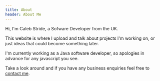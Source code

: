 ```yaml
---
title: About
header: About Me
---
```

Hi, I'm Caleb Stride, a Sofware Developer from the UK.

This website is where I upload and talk about projects I'm working on, or just ideas that could become something later. 

I'm currently working as a Java software developer, so apologies in advance for any javascript you see.

Take a look around and if you have any business enquiries feel free to [contact me](contact.html).